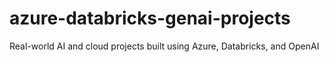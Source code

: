 # azure-databricks-genai-projects
Real-world AI and cloud projects built using Azure, Databricks, and OpenAI

